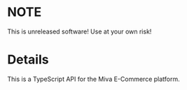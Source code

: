 # NOTE
This is unreleased software! Use at your own risk!

# Details
This is a TypeScript API for the Miva E-Commerce platform.
